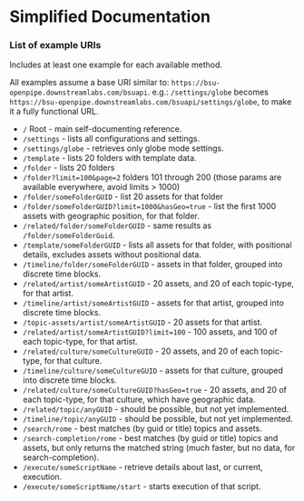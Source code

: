 # Simplified Documentation
### List of example URIs 
Includes at least one example for each available method.

All examples assume a base URI similar to: `https://bsu-openpipe.downstreamlabs.com/bsuapi`. e.g.: `/settings/globe`
becomes `https://bsu-openpipe.downstreamlabs.com/bsuapi/settings/globe`, to make it a fully functional URL.

* `/` Root - main self-documenting reference.
* `/settings` - lists all configurations and settings.
* `/settings/globe` - retrieves only globe mode settings.
* `/template` - lists 20 folders with template data.
* `/folder` - lists 20 folders
* `/folder?limit=100&page=2` folders 101 through 200 (those params are available everywhere, avoid limits > 1000)
* `/folder/someFolderGUID` - list 20 assets for that folder
* `/folder/someFolderGUID?limit=1000&hasGeo=true` - list the first 1000 assets with geographic position, for that folder.
* `/related/folder/someFolderGUID` - same results as `/folder/someFolderGuid`.
* `/template/someFolderGUID` - lists all assets for that folder, with positional details, excludes assets without positional data.
* `/timeline/folder/someFolderGUID` - assets in that folder, grouped into discrete time blocks.
* `/related/artist/someArtistGUID` - 20 assets, and 20 of each topic-type, for that artist.
* `/timeline/artist/someArtistGUID` - assets for that artist, grouped into discrete time blocks.
* `/topic-assets/artist/someArtistGUID` - 20 assets for that artist.
* `/related/artist/someArtistGUID?limit=100` - 100 assets, and 100 of each topic-type, for that artist.
* `/related/culture/someCultureGUID` - 20 assets, and 20 of each topic-type, for that culture.
* `/timeline/culture/someCultureGUID` - assets for that culture, grouped into discrete time blocks.
* `/related/culture/someCultureGUID?hasGeo=true` - 20 assets, and 20 of each topic-type, for that culture, which have geographic data.
* `/related/topic/anyGUID` - should be possible, but not yet implemented.
* `/timeline/topic/anyGUID` - should be possible, but not yet implemented.
* `/search/rome` - best matches (by guid or title) topics and assets.
* `/search-completion/rome` - best matches (by guid or title) topics and assets, but only returns the matched string (much faster, but no data, for search-completion).
* `/execute/someScriptName` - retrieve details about last, or current, execution.
* `/execute/someScriptName/start` - starts execution of that script.
 

